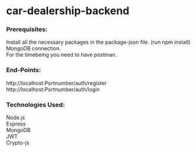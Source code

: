 # car-dealership-backend

### Prerequisites:
Install all the necessary packages in the package-json file. (run npm install)
MongoDB connection.   
For the timebeing you need to have postman.   

### End-Points:
http://localhost:Portnumber/auth/register         
http://localhost:Portnumber/auth/login         

### Technologies Used:
Node.js     
Express     
MongoDB     
JWT     
Crypto-js     
